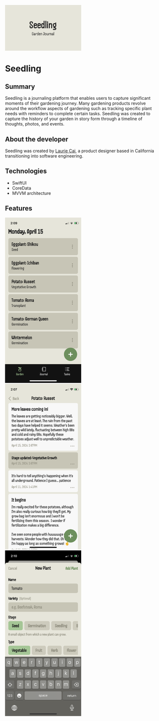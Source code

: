 <?xml version="1.0" encoding="UTF-8" standalone="no"?>
<document type="com.apple.InterfaceBuilder3.CocoaTouch.XIB" version="3.0" toolsVersion="13142" targetRuntime="iOS.CocoaTouch" propertyAccessControl="none" useAutolayout="YES" useTraitCollections="YES" useSafeAreas="YES" colorMatched="YES">
    <dependencies>
        <plugIn identifier="com.apple.InterfaceBuilder.IBCocoaTouchPlugin" version="12042"/>
    </dependencies>
    <objects>
        <placeholder placeholderIdentifier="IBFilesOwner" id="-1" userLabel="File's Owner"/>
        <placeholder placeholderIdentifier="IBFirstResponder" id="-2" customClass="UIResponder"/>
    </objects>
</document>

<img src="images/seedling-cover.png" width="50%">

# Seedling

## Summary
Seedling is a journaling platform that enables users to capture significant moments of their gardening journey. Many gardening products revolve around the workflow aspects of gardening such as tracking specific plant needs with reminders to complete certain tasks. Seedling was created to capture the history of your garden in story form through a timeline of thoughts, photos, and events.

## About the developer
Seedling was created by [Laurie Cai](https://www.linkedin.com/in/lauriecai), a product designer based in California transitioning into software engineering. 

## Technologies
* SwiftUI
* CoreData
* MVVM architecture

## Features
<img src="images/ui/home-view.png" width="50%">
<img src="images/ui/detail-view.png" width="50%">
<img src="images/ui/add-plant-view.png" width="50%">
